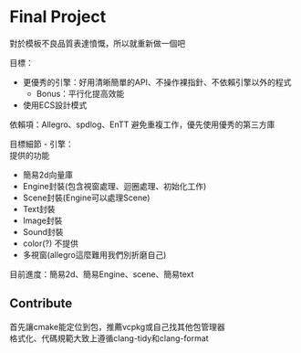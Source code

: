 # Final Project 

對於模板不良品質表達憤慨，所以就重新做一個吧  

目標：
- 更優秀的引擎：好用清晰簡單的API、不操作裸指針、不依賴引擎以外的程式
  - Bonus：平行化提高效能
- 使用ECS設計模式

依賴項：Allegro、spdlog、EnTT
避免重複工作，優先使用優秀的第三方庫

目標細節 - 引擎：  
提供的功能
- 簡易2d向量庫
- Engine封裝(包含視窗處理、迴圈處理、初始化工作)
- Scene封裝(Engine可以處理Scene)
- Text封裝
- Image封裝
- Sound封裝
- color(?)
不提供
- 多視窗(allegro這麼難用我們別折磨自己)

目前進度：簡易2d、簡易Engine、scene、簡易text

## Contribute
首先讓cmake能定位到包，推薦vcpkg或自己找其他包管理器  
格式化、代碼規範大致上遵循clang-tidy和clang-format

